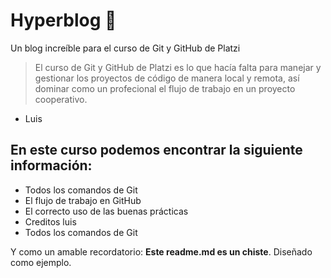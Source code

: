 # Hyperblog 💚
Un blog increíble para el curso de Git y GitHub de Platzi
> El curso de Git y GitHub de Platzi es lo que hacía falta para manejar y gestionar los proyectos de código de manera local y remota, así dominar como un profecional el flujo de trabajo en un proyecto cooperativo.
- Luis

## En este curso podemos encontrar la siguiente información:
- Todos los comandos de Git
- El flujo de trabajo en GitHub
- El correcto uso de las buenas prácticas
- Creditos luis
- Todos los comandos de Git

Y como un amable recordatorio: **Este readme.md es un chiste**. Diseñado como ejemplo.